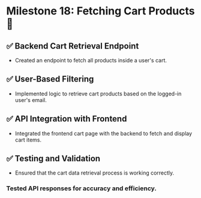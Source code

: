 # Milestone 18: Fetching Cart Products 🚀
## ✅ Backend Cart Retrieval Endpoint
- Created an endpoint to fetch all products inside a user's cart.
## ✅ User-Based Filtering
- Implemented logic to retrieve cart products based on the logged-in user's email.
## ✅ API Integration with Frontend
- Integrated the frontend cart page with the backend to fetch and display cart items.
## ✅ Testing and Validation
- Ensured that the cart data retrieval process is working correctly.
### Tested API responses for accuracy and efficiency.
